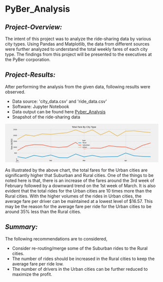 # **PyBer_Analysis**
## ***Project-Overview:*** 
The intent of this project was to analyze the ride-sharing data by various city types. Using Pandas and Matplotlib, the data from different sources were further analyzed to understand the total weekly fares of each city type. The findings from this project will be presented to the executives at the PyBer corporation. 

## ***Project-Results:***
After performing the analysis from the given data, following results were observed. 
* Data source: 'city_data.csv' and 'ride_data.csv'
* Software: Jupyter Notebook 
* Data output can be found here [Pyber_Analysis](https://github.com/AadiJan/PyBer_Analysis)
* Snapshot of the ride-sharing data 

![Chart](https://github.com/AadiJan/PyBer_Analysis/blob/main/chart.png)

As illustrated by the above chart, the total fares for the Urban cities are significantly higher that Suburban and Rural cities. One of the things to be noted here is that, there is an increase of the fares around the 3rd week of February followed by a downward trend on the 1st week of March. It is also evident that the total rides for the Urban cities are 10 times more than the Rural cities. With the higher volumes of the rides in Urban cities, the average fare per driver can be maintained at a lowest level of $16.57. This may be the reason for the average fare per ride for the Urban cities to be around 35% less than the Rural cities. 

## ***Summary:***
The following recommendations are to considered, 
* Consider re-routing/merge some of the Suburban rides to the Rural cities. 
* The number of rides should be increased in the  Rural cities to keep the average fare per ride low. 
* The number of drivers in the Urban cities can be further reduced to maximize the profit. 
